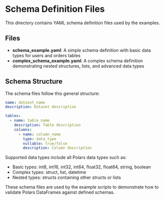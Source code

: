 # Schema Definition Files

This directory contains YAML schema definition files used by the examples.

## Files

- **schema_example.yaml**: A simple schema definition with basic data types for users and orders tables
- **complex_schema_example.yaml**: A complex schema definition demonstrating nested structures, lists, and advanced data types

## Schema Structure

The schema files follow this general structure:

```yaml
name: dataset_name
description: Dataset description

tables:
  - name: table_name
    description: Table description
    columns:
      - name: column_name
        type: data_type
        nullable: true/false
        description: Column description
```

Supported data types include all Polars data types such as:
- Basic types: int8, int16, int32, int64, float32, float64, string, boolean
- Complex types: struct, list, datetime
- Nested types: structs containing other structs or lists

These schema files are used by the example scripts to demonstrate how to validate Polars DataFrames against defined schemas.
